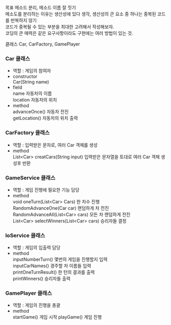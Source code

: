 목표 메소드 분리, 메소드 이름 잘 짓기  
메소도를 분리하는 이유는 생산성에 있다 생각, 생산성의 큰 요소 중 하나는 중복된 코드를 반복하지 않기  
코드가 중복될 수 있는 부분을 최대한 고려해서 작성해보자.  
코딩의 큰 매력은 같은 요구사항이라도 구현에는 여러 방법이 있는 것. 

클래스 Car, CarFactory, GamePlayer

### Car 클래스  
- 역할 : 게임의 참여자   
- constructor  
Car(String name)
- field  
name 자동차의 이름  
location 자동차의 위치  
- method  
advanceOnce() 자동차 전진  
getLocation() 자동차의 위치 출력 

### CarFactory 클래스 
- 역할 : 입력받은 문자로, 여러 Car 객체를 생성  
- method  
List\<Car> creatCars(String input) 입력받은 문자열을 토대로 여러 Car 객체 생성후 반환  

### GameService 클래스  
- 역할 : 게임 진행에 필요한 기능 담당  
- method  
void oneTurn(List\<Car> Cars) 한 차수 진행  
RandomAdvanceOne(Car car) 랜덤하게 차 전진  
RandomAdvanceAll(List\<Car> cars) 모든 차 랜덤하게 전진  
List\<Car> selectWinners(List\<Car> cars) 승리자들 결정

### IoService 클래스  
- 역할 : 게임의 입출력 담당  
- method  
inputNumberTurn() 몇번의 게임을 진행할지 입력  
inputCarNames() 경주할 차 이름들 입력  
printOneTurnResult() 한 턴의 결과를 출력  
printWinners() 승리자들 출력

### GamePlayer 클래스
- 역할 : 게임의 진행을 총괄  
- method  
startGame() 게임 시작 
playGame() 게임 진행

